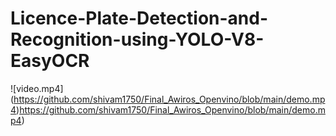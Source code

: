 # Licence-Plate-Detection-and-Recognition-using-YOLO-V8-EasyOCR
![video.mp4] (https://github.com/shivam1750/Final_Awiros_Openvino/blob/main/demo.mp4)https://github.com/shivam1750/Final_Awiros_Openvino/blob/main/demo.mp4)

